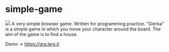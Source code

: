 # simple-game

<img src="https://gra.lers.it/gra.png" >
A very simple browser game. Written for programming practice.
"Gierka" is a simple game in which you move your character around the board. The aim of the game is to find a house.

Demo -> https://gra.lers.it
